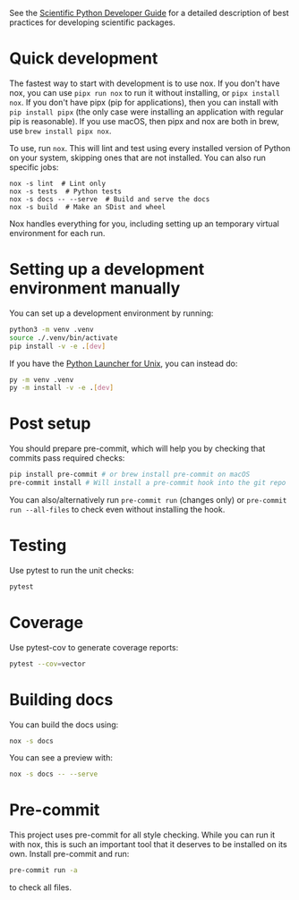 See the [Scientific Python Developer Guide][spc-dev-intro] for a detailed
description of best practices for developing scientific packages.

[spc-dev-intro]: https://learn.scientific-python.org/development/

# Quick development

The fastest way to start with development is to use nox. If you don't have nox,
you can use `pipx run nox` to run it without installing, or `pipx install nox`.
If you don't have pipx (pip for applications), then you can install with
`pip install pipx` (the only case were installing an application with regular
pip is reasonable). If you use macOS, then pipx and nox are both in brew, use
`brew install pipx nox`.

To use, run `nox`. This will lint and test using every installed version of
Python on your system, skipping ones that are not installed. You can also run
specific jobs:

```console
nox -s lint  # Lint only
nox -s tests  # Python tests
nox -s docs -- --serve  # Build and serve the docs
nox -s build  # Make an SDist and wheel
```

Nox handles everything for you, including setting up an temporary virtual
environment for each run.

# Setting up a development environment manually

You can set up a development environment by running:

```bash
python3 -m venv .venv
source ./.venv/bin/activate
pip install -v -e .[dev]
```

If you have the
[Python Launcher for Unix](https://github.com/brettcannon/python-launcher), you
can instead do:

```bash
py -m venv .venv
py -m install -v -e .[dev]
```

# Post setup

You should prepare pre-commit, which will help you by checking that commits pass
required checks:

```bash
pip install pre-commit # or brew install pre-commit on macOS
pre-commit install # Will install a pre-commit hook into the git repo
```

You can also/alternatively run `pre-commit run` (changes only) or
`pre-commit run --all-files` to check even without installing the hook.

# Testing

Use pytest to run the unit checks:

```bash
pytest
```

# Coverage

Use pytest-cov to generate coverage reports:

```bash
pytest --cov=vector
```

# Building docs

You can build the docs using:

```bash
nox -s docs
```

You can see a preview with:

```bash
nox -s docs -- --serve
```

# Pre-commit

This project uses pre-commit for all style checking. While you can run it with
nox, this is such an important tool that it deserves to be installed on its own.
Install pre-commit and run:

```bash
pre-commit run -a
```

to check all files.
